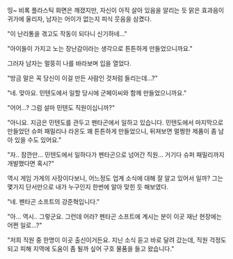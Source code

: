 띵~ 
비록 플라스틱 화면은 깨졌지만, 자신이 아직 살아 있음을 알리는 듯 맑은 효과음이 귀가에 울리자, 남자는 어이가 없는지 피식 웃음을 삼켰다. 

"이 난리통을 겪고도 작동이 되다니 신기하네..." 

"아이들이 가지고 노는 장난감이라는 생각으로 튼튼하게 만들었으니까요." 

그러자 남자는 멀뚱히 나를 바라보며 입을 열었다. 

"방금 말은 꼭 당신이 이걸 만든 사람인 것처럼 들리는데...?" 

"네. 맞아요. 민텐도에서 일할 당시에 군페이씨와 함께 만들었으니까요." 

"어어...? 그럼 설마 민텐도 직원이십니까?" 

"아니요. 지금은 민텐도를 관두고 펜타곤에서 일하고 있습니다. 민텐도에서 마지막으로 만들었던 슈퍼 패밀리나 라온도 꽤 튼튼하게 만들었으니, 뒤져보면 멀쩡한 제품이 좀 남아 있을 수도 있어요." 

"자.. 잠깐만... 민텐도에서 일하다가 펜타곤으로 넘어간 직원... 거기다 슈퍼 패밀리까지 개발했다면 혹시?" 

역시 게임 가게의 사장이다보니, 어느정도 업계 소식에 대해 잘 알고 있어서 일까? 
그는 몇가지 단서만으로 내가 누구인지 한번에 알아 맞힌 듯 해보였다. 

"네. 펜타곤 소프트의 강준혁입니다." 

"아... 역시.. 그렇군요. 그런데 어라? 펜타곤 소프트에 계시는 분이 이곳 재난 현장에는 어쩐 일로...?" 

"저희 직원 중 한명이 이곳 출신이거든요. 지닌 소식 듣고 바로 달려 갔는데, 직원 걱정도 되고 피해 지역에 도움이 좀 될까 싶어 구호 물품을 들고 왔습니다." 